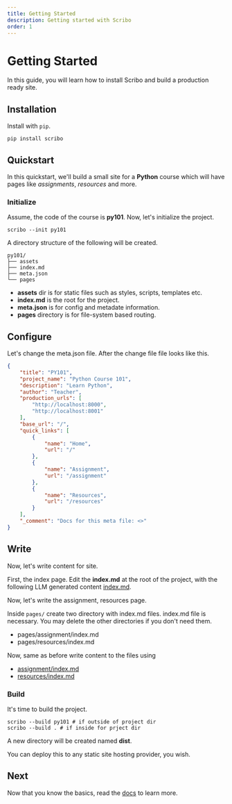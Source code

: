 ```yaml
---
title: Getting Started
description: Getting started with Scribo
order: 1
---
```


# Getting Started

In this guide, you will learn how to install Scribo and build a
production ready site.

## Installation

Install with `pip`.

``` console
pip install scribo
```

## Quickstart

In this quickstart, we'll build a small site for a **Python** course
which will have pages like *assignments*, *resources* and
more.

### Initialize

Assume, the code of the course is **py101**. Now, let's initialize the
project.

```console
scribo --init py101
```

A directory structure of the following will be created.

```console
py101/
├── assets
├── index.md
├── meta.json
└── pages
```

- **assets** dir is for static files such as styles, scripts, templates
etc.
- **index.md** is the root for the project.
- **meta.json** is for config and metadate information.
- **pages** directory is for file-system based routing. 

## Configure

Let's change the meta.json file. After the change file file looks like
this.

```json
{
    "title": "PY101",
    "project_name": "Python Course 101",
    "description": "Learn Python",
    "author": "Teacher",
    "production_urls": [
        "http://localhost:8000",
        "http://localhost:8001"
    ],
    "base_url": "/",
    "quick_links": [
        {
            "name": "Home",
            "url": "/"
        },
        {
            "name": "Assignment",
            "url": "/assignment"
        },
        {
            "name": "Resources",
            "url": "/resources"
        }
    ],
    "_comment": "Docs for this meta file: <>"
}
```

## Write

Now, let's write content for site.

First, the index page. Edit the **index.md** at the root of the project,
with the following LLM generated content [index.md](#).

Now, let's write the assignment, resources page.

Inside `pages/` create two directory with index.md files.
index.md file is necessary. You may delete the other directories
if you don't need them.

- pages/assignment/index.md
- pages/resources/index.md

Now, same as before write content to the files using

- [assignment/index.md]()
- [resources/index.md]()


### Build

It's time to build the project.

```console
scribo --build py101 # if outside of project dir
scribo --build . # if inside for prject dir
```

A new directory will be created named **dist**.

You can deploy this to any static site hosting provider, you wish.

## Next

Now that you know the basics, read the [docs](/docs) to learn more.